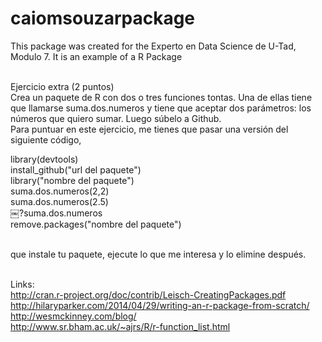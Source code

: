 # caiomsouzarpackage

This package was created for the Experto en Data Science de U-Tad, Modulo 7. It is an example of a R Package<BR><BR>

Ejercicio extra (2 puntos)<BR>
Crea un paquete de R con dos o tres funciones tontas. Una de ellas tiene que llamarse suma.dos.numeros y tiene que aceptar dos parámetros: los números que quiero sumar. Luego súbelo a Github.<BR>
Para puntuar en este ejercicio, me tienes que pasar una versión del siguiente código,

library(devtools) <BR>
install_github("url del paquete") <BR>
library("nombre del paquete") <BR>
suma.dos.numeros(2,2) <BR>
suma.dos.numeros(2.5) <BR>
￼?suma.dos.numeros<BR>
remove.packages("nombre del paquete")<BR><BR>

que instale tu paquete, ejecute lo que me interesa y lo elimine después.<BR><BR>


Links:<BR>
http://cran.r-project.org/doc/contrib/Leisch-CreatingPackages.pdf<BR>
http://hilaryparker.com/2014/04/29/writing-an-r-package-from-scratch/<BR>
http://wesmckinney.com/blog/<BR>
http://www.sr.bham.ac.uk/~ajrs/R/r-function_list.html<BR>
